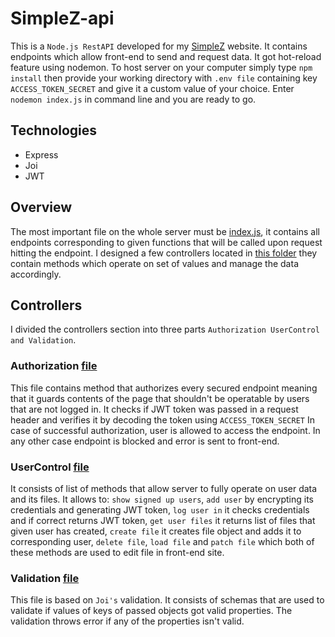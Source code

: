 # SimpleZ-api

This is a ```Node.js RestAPI``` developed for my [SimpleZ](https://github.com/krzysiou/SimpleZ) website. It contains endpoints which allow front-end to send and request data. It got hot-reload feature using nodemon. To host server on your computer simply type ```npm install``` then provide your working directory with ```.env file``` containing key ```ACCESS_TOKEN_SECRET``` and give it a custom value of your choice. Enter ```nodemon index.js``` in command line and you are ready to go.

## Technologies

- Express
- Joi
- JWT

## Overview

The most important file on the whole server must be [index.js](./index.js), it contains all endpoints corresponding to given functions that will be called upon request hitting the endpoint.
I designed a few controllers located in [this folder](./controllers) they contain methods which operate on set of values and manage the data accordingly.
## Controllers

I divided the controllers section into three parts ```Authorization UserControl and Validation```.

### Authorization [file](./controllers/check-auth.js)

This file contains method that authorizes every secured endpoint meaning that it guards contents of the page that shouldn't be operatable by users that are not logged in. It checks if JWT token was passed in a request header and verifies it by decoding the token using ```ACCESS_TOKEN_SECRET```
In case of successful authorization, user is allowed to access the endpoint. In any other case endpoint is blocked and error is sent to front-end.

### UserControl [file](./controllers/userControl.js)

It consists of list of methods that allow server to fully operate on user data and its files. It allows to: ```show signed up users```,
```add user``` by encrypting its credentials and generating JWT token, ```log user in``` it checks credentials and if correct returns JWT token, ```get user files```
it returns list of files that given user has created, ```create file``` it creates file object and adds it to corresponding user, ```delete file```, ```load file```
and ```patch file``` which both of these methods are used to edit file in front-end site.

### Validation [file](./controllers/validation.js)

This file is based on ```Joi's``` validation. It consists of schemas that are used to validate if values of keys of passed objects got valid properties.
The validation throws error if any of the properties isn't valid.
